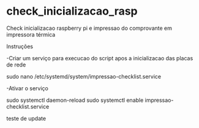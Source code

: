 # check_inicializacao_rasp
Check inicializacao raspberry pi e impressao do comprovante em impressora térmica 


Instruções

-Criar um serviço para execucao do script apos a inicializacao das placas de rede

sudo nano /etc/systemd/system/impressao-checklist.service

-Ativar o serviço

sudo systemctl daemon-reload
sudo systemctl enable impressao-checklist.service

teste de update
